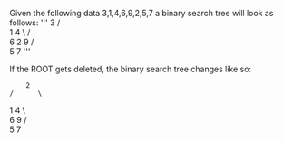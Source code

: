 Given the following data
3,1,4,6,9,2,5,7
a binary search tree will look as follows:
'''
        3
    /      \
  1          4
    \       /  \
      6    2    9
    /   \
  5       7
'''

If the ROOT gets deleted,
the binary search tree changes like so:

        2
    /      \
  1          4
    \         \
      6        9
    /   \
  5       7

